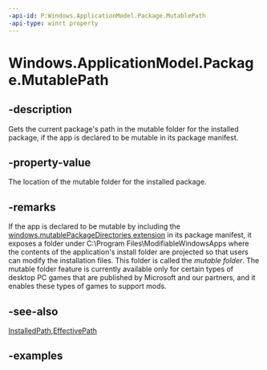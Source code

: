 ```yaml
---
-api-id: P:Windows.ApplicationModel.Package.MutablePath
-api-type: winrt property
---
```


<!-- Property syntax.
public string MutablePath { get; }
-->

# Windows.ApplicationModel.Package.MutablePath

## -description

Gets the current package's path in the mutable folder for the installed package, if the app is declared to be mutable in its package manifest.

## -property-value

The location of the mutable folder for the installed package.

## -remarks

If the app is declared to be mutable by including the [windows.mutablePackageDirectories extension](https://docs.microsoft.com/uwp/schemas/appxpackage/uapmanifestschema/element-desktop6-package-extension) in its package manifest, it exposes a folder under C:\Program Files\ModifiableWindowsApps where the contents of the application's install folder are projected so that users can modify the installation files. This folder is called the *mutable folder*. The mutable folder feature is currently available only for certain types of desktop PC games that are published by Microsoft and our partners, and it enables these types of games to support mods.

## -see-also

[InstalledPath](package_installedpath.md),[EffectivePath](package_effectivepath.md)

## -examples

